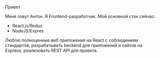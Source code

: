 
<!--
**ruimage/ruimage** is a ✨ _special_ ✨ repository because its `README.md` (this file) appears on your GitHub profile.

Here are some ideas to get you started:

- 🔭 I’m currently working on ...
- 🌱 I’m currently learning ...
- 👯 I’m looking to collaborate on ...
- 🤔 I’m looking for help with ...
- 💬 Ask me about ...
- 📫 How to reach me: ...
- 😄 Pronouns: ...
- ⚡ Fun fact: ...
-->

Привет

Меня зовут Антон. Я Frontend-разработчик. Мой основной стек сейчас:
- React.js/Redux
- NodeJS/Expres
 
 Люблю  полноценные веб приложения на React с соблюдением стандартов, разрабатывать beckend для приложений и сайтов на Express, реализовать REST API для проекта.
 
 
 
